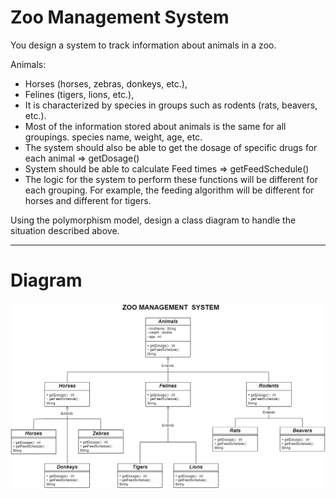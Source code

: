 # Zoo Management System
You design a system to track information about animals in a zoo.

Animals:
- Horses (horses, zebras, donkeys, etc.),
- Felines (tigers, lions, etc.),
- It is characterized by species in groups such as rodents (rats, beavers, etc.).
- Most of the information stored about animals is the same for all groupings.
species name, weight, age, etc.
- The system should also be able to get the dosage of specific drugs for each animal => getDosage()
- System should be able to calculate Feed times => getFeedSchedule()
- The logic for the system to perform these functions will be different for each grouping. For example, the feeding algorithm will be different for horses and different for tigers.

Using the polymorphism model, design a class diagram to handle the situation described above.

---
# Diagram

![](/Practices/Hw01_ZooManagementSystem/ZooManagementSystem.png)

